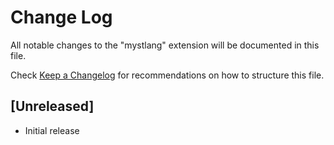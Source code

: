 # Change Log

All notable changes to the "mystlang" extension will be documented in this file.

Check [Keep a Changelog](http://keepachangelog.com/) for recommendations on how to structure this file.

## [Unreleased]

- Initial release